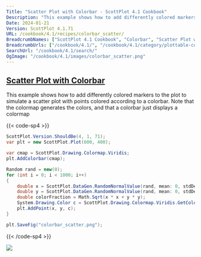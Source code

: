 ```yaml
---
Title: "Scatter Plot with Colorbar - ScottPlot 4.1 Cookbook"
Description: "This example shows how to add differently colored markers to the plot to simulate a scatter plot with points colored according to a colorbar. Note that the colormap generates the colors, and that a colorbar just displays a colormap"
Date: 2024-01-21
Version: ScottPlot 4.1.71
URL: /cookbook/4.1/recipes/colorbar_scatter/
BreadcrumbNames: ["ScottPlot 4.1 Cookbook", "Colorbar", "Scatter Plot with Colorbar"]
BreadcrumbUrls: ["/cookbook/4.1/", "/cookbook/4.1/category/plottable-colorbar", "/cookbook/4.1/recipes/colorbar_scatter/"]
SearchUrl: "/cookbook/4.1/search/"
OgImage: "/cookbook/4.1/images/colorbar_scatter.png"
---
```


<h2><a id='scatter-plot-with-colorbar' href='/cookbook/4.1/recipes/colorbar_scatter/'>Scatter Plot with Colorbar</a></h2>

This example shows how to add differently colored markers to the plot to simulate a scatter plot with points colored according to a colorbar. Note that the colormap generates the colors, and that a colorbar just displays a colormap

{{< code-sp4 >}}

```cs
ScottPlot.Version.ShouldBe(4, 1, 71);
var plt = new ScottPlot.Plot(600, 400);

var cmap = ScottPlot.Drawing.Colormap.Viridis;
plt.AddColorbar(cmap);

Random rand = new(0);
for (int i = 0; i < 1000; i++)
{
    double x = ScottPlot.DataGen.RandomNormalValue(rand, mean: 0, stdDev: .5);
    double y = ScottPlot.DataGen.RandomNormalValue(rand, mean: 0, stdDev: .5);
    double colorFraction = Math.Sqrt(x * x + y * y);
    System.Drawing.Color c = ScottPlot.Drawing.Colormap.Viridis.GetColor(colorFraction);
    plt.AddPoint(x, y, c);
}

plt.SaveFig("colorbar_scatter.png");
```

{{< /code-sp4 >}}

<img src='../../images/colorbar_scatter.png' class='d-block mx-auto my-5' />


